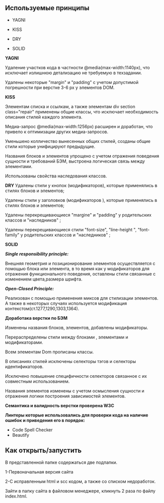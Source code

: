 
## Используемые принципы

* YAGNI

* KISS

* DRY

* SOLID


**YAGNI**

Удаление участков кода в частности 
@media(max-width:1140px), что исключает излишнюю детализацию не требуемую в техзадании.

Удалены некоторые "margin" и "padding"   с учетом допустимой погрешности  при верстке 3-6 px у элементов DOM.


**KISS**

Элементам списка  и ссылкам, а также элементам div section class="repair" применены  общие классы, что исключает необходимость описания стилей каждого элемента.

Медиа-запрос @media(max-width:1256px) расширен и доработан, что привело к оптимизации других медиа-запросов.

Уменьшено колличество вынесенных общих стилей, созданы общие стили которые унифицируют предыдущие.

Названия блоков и элементов упрощено с учетом отражения поведения сущности и требований БЭМ, выстроена логическая связь между элементами.

Использованы свойства наследования классов.


**DRY**
Удалены стили у кнопок (модификаторов), которые применялись в стилях блоков и элементов;

Удалены стили у заголовков (модификаторов ), которые применялись в стилях блоков и элементов;

Удалены перекрещивающиеся "margine" и "padding" у родительских классов и "наследников" ;

Удалены перекрещивающиеся стили "font-size", "line-height ", "font-family" у родительских классов и "наследников" ;

**SOLID**

***Single responsibility principle:***

Внешняя геометрия и позиционирование элементов осуществляется с помощью блока или элемента, в то время как у модификаторов для отражения функционального поведения, оставлены стили связанные с изменением цвета,размера шрифта. 

***Open-Closed Principle:***

Реализован с помощью применения миксов для стилизации элементов.
А также в некоторых случаях используется модификация контекстом(ст.1277,1290,1303,1364).


**Доработака верстки по БЭМ**
 
Изменены названия блоков, элементов, добавлены модификаторы.

Перераспределены стили между блоками , элементами и модификаторами.

Всем элементам Dom прописаны классы.

В описаниях стилей  исключены селекторы тэгов и селекторы идентификаторов.

Исключено повышение специфичности селекторов связанное с их совместным использованием.

Названия элементов изменены с учетом осмысления сущности и отражения логики построения зависимостей элементов.

**Семантика и валидность верстки проверена W3C**

**Линтеры которые использовались для проверки кода на наличие ошибок и приведения его в порядок:**
 
 * Code Spell Checker 
 * Beautify

## Как открыть/запустить

В представленной папке содержаться две подпапки.

1-Первоначальная версия сайта

2-С исправленным html и scc кодом, а также со списком недоработок.


Зайти в папку сайта в файловом менеджере, кликнуть 2 раза по файлу index.html. 
